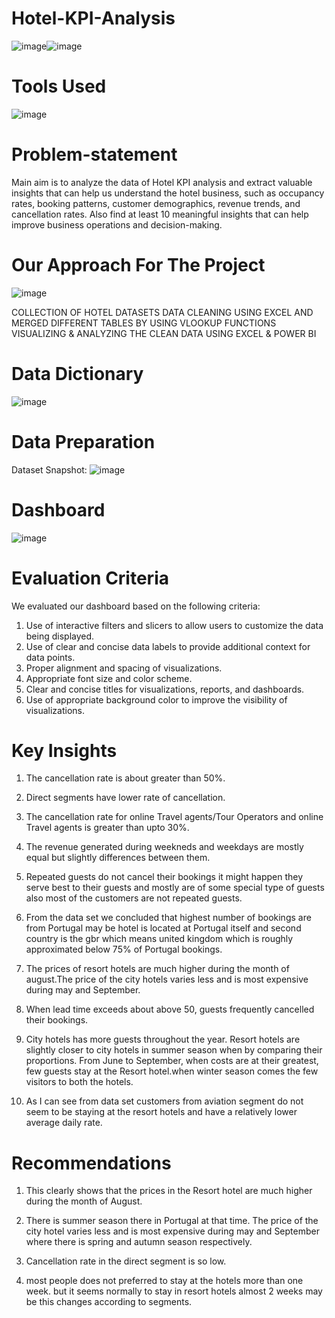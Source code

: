 # Hotel-KPI-Analysis


![image](https://github.com/Sudhansu352010/Hotel-KPI-Analysis/assets/131376814/04206930-7f17-4b7f-94af-3421bc6a37df)![image](https://github.com/Sudhansu352010/Hotel-KPI-Analysis/assets/131376814/0308d2ed-8b4e-4af1-b2b7-cd8b613c7356)

# Tools Used
![image](https://github.com/Sudhansu352010/Hotel-KPI-Analysis/assets/131376814/d867f28a-48b4-4532-9994-fa6f69e2778c)


# Problem-statement
Main aim is to analyze the data of Hotel KPI analysis and extract valuable insights that can help us understand the hotel business, such as occupancy rates, booking patterns, customer demographics, revenue trends, and cancellation rates.
Also find at least 10 meaningful insights that can help improve business operations and decision-making.

# Our Approach For The Project
![image](https://github.com/Sudhansu352010/Hotel-KPI-Analysis/assets/131376814/8617c359-ae36-4f58-b5ea-23615f0edfef)

COLLECTION OF HOTEL DATASETS
DATA CLEANING USING  EXCEL AND MERGED DIFFERENT TABLES BY USING VLOOKUP FUNCTIONS
VISUALIZING & ANALYZING THE CLEAN DATA USING EXCEL & POWER BI

# Data Dictionary

![image](https://github.com/Sudhansu352010/Hotel-KPI-Analysis/assets/131376814/c1ad384e-0308-45d2-9ce6-d0c7347104ea)

# Data Preparation
Dataset Snapshot:
![image](https://github.com/Sudhansu352010/Hotel-KPI-Analysis/assets/131376814/e36364a7-5df5-4407-9ebf-07b92e8b55db)

# Dashboard
![image](https://github.com/Sudhansu352010/Hotel-KPI-Analysis/assets/131376814/371df0de-b338-4703-a554-1aaed56647b4)
# Evaluation Criteria
We evaluated our dashboard based on the following criteria:

1. Use of interactive filters and slicers to allow users to customize the data being displayed.
2. Use of clear and concise data labels to provide additional context for data points.
3. Proper alignment and spacing of visualizations.
4. Appropriate font size and color scheme.
5. Clear and concise titles for visualizations, reports, and dashboards.
6. Use of appropriate background color to improve the visibility of visualizations.

# Key Insights

1. The cancellation rate  is about greater  than 50%.

2. Direct segments have lower rate of cancellation.

3. The cancellation rate  for online Travel agents/Tour Operators and online Travel  agents is greater than upto 30%.

4. The revenue generated during weekneds and weekdays are mostly equal but slightly differences between them.

5. Repeated guests do not cancel their bookings it might happen they serve best to their guests and mostly are of some special type of guests also most of the customers are not repeated guests.

6. From the data set we concluded that highest number of bookings are from Portugal may be hotel  is located at Portugal itself and second country is the gbr which means united kingdom which is roughly approximated below 75% of Portugal bookings.

7. The prices of resort hotels are much higher during the month of august.The price of the city hotels varies less and is most expensive during may and September.

8. When lead time exceeds about above 50, guests frequently cancelled their bookings.

9. City hotels has more guests throughout  the year. Resort hotels are slightly closer to city hotels in summer season when by comparing their proportions. From June to September, when costs are at their greatest, few guests stay at the Resort hotel.when  winter season comes the few visitors to both the hotels.

10. As I can see from data set customers from aviation segment do not seem to be staying at the resort hotels and have a relatively lower average daily rate.

# Recommendations
1. This clearly shows that the prices in the Resort hotel are much higher during the month of August. 

2. There is summer season there in Portugal at that time. The price of the city hotel varies less and is most expensive during may and September where there is spring and autumn season respectively.

3. Cancellation rate in the direct segment is so  low.

4. most people does not preferred to stay at the hotels more than one week. but it seems normally to stay in resort hotels almost 2 weeks may be this changes according to segments.





